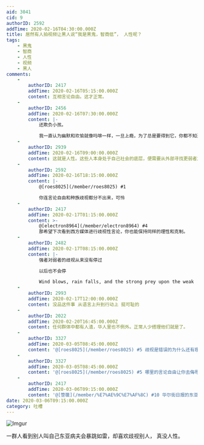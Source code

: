 ```yaml
---
aid: 3041
cid: 9
authorID: 2592
addTime: 2020-02-16T04:30:00.000Z
title: 居然有人拍视频让黑人说“我是黑鬼，智商低”， 人性呢？
tags:
    - 黑鬼
    - 智商
    - 人性
    - 视频
    - 黑人
comments:
    -
        authorID: 2417
        addTime: 2020-02-16T05:15:00.000Z
        content: 互相言论自由。这才正常。
    -
        authorID: 2456
        addTime: 2020-02-16T07:30:00.000Z
        content: |-
            还欺负小孩。

            我一直认为幽默和欢愉就像吗啡一样，一旦上瘾，为了总是要得到它，你都不知道自己会变成什么样子。
    -
        authorID: 2939
        addTime: 2020-02-16T09:00:00.000Z
        content: 这就是人性。这些人本身处于自己社会的底层，便需要从外部寻找更弱者加以欺辱。
    -
        authorID: 2592
        addTime: 2020-02-16T18:15:00.000Z
        content: |-
            @[roes8025](/member/roes8025) #1

            你连言论自由和种族歧视都分不出来，可怜
    -
        authorID: 2417
        addTime: 2020-02-17T01:15:00.000Z
        content: >-
            @[electron8964](/member/electron8964) #4
            那希望下次看到西方媒体进行歧视性言论，你也能保持同样的理性和克制。
    -
        authorID: 2482
        addTime: 2020-02-17T08:15:00.000Z
        content: |-
            强者对弱者的歧视从来没有停过

            以后也不会停

            Wind blows, rain falls, and the strong prey upon the weak
    -
        authorID: 2993
        addTime: 2020-02-17T12:00:00.000Z
        content: 没品这件事 从语言上升到行动上 挺可耻的
    -
        authorID: 2022
        addTime: 2020-02-20T16:45:00.000Z
        content: 任何群体中都有人渣，华人里也不例外。正常人少搭理他们就是了。
    -
        authorID: 3327
        addTime: 2020-03-05T08:45:00.000Z
        content: '@[roes8025](/member/roes8025) #5 歧视是错误的为什么还有理？'
    -
        authorID: 3327
        addTime: 2020-03-05T08:45:00.000Z
        content: '@[roes8025](/member/roes8025) #5 哪里的言论自由让你去侮辱人了？'
    -
        authorID: 2417
        addTime: 2020-03-06T09:15:00.000Z
        content: '@[箜篌](/member/%E7%AE%9C%E7%AF%8C) #10 华尔街日报的东亚病夫事件还没给个说法呢。'
date: 2020-03-06T09:15:00.000Z
category: 吐槽
---
```


![Imgur](https://i.imgur.com/PTWXMIc.jpg)

一群人看到别人叫自己东亚病夫会暴跳如雷，却喜欢歧视别人， 真没人性。
